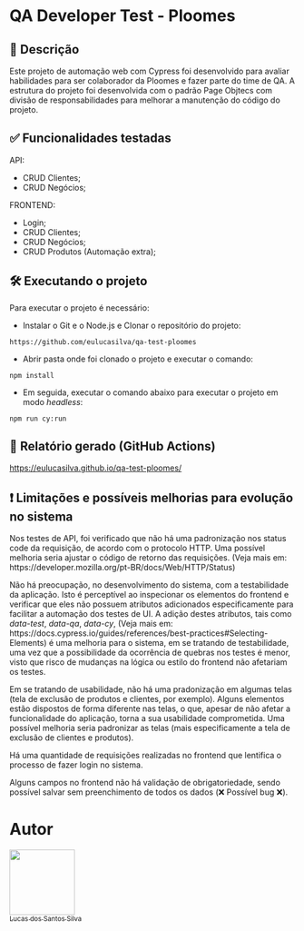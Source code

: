 # QA Developer Test - Ploomes


## 📄 Descrição

<p>Este projeto de automação web com Cypress foi desenvolvido para avaliar habilidades para ser colaborador da Ploomes e fazer parte do time de QA. A estrutura do projeto foi desenvolvida com o padrão Page Objtecs com divisão de responsabilidades para melhorar a manutenção do código do projeto.</p>


## ✅ Funcionalidades testadas
API: </br>
- CRUD Clientes;
- CRUD Negócios;

FRONTEND: </br>
- Login;
- CRUD Clientes;
- CRUD Negócios;
- CRUD Produtos (Automação extra);



##  🛠️ Executando o projeto

<p>Para executar o projeto é necessário:</p>

- Instalar o Git e o Node.js e Clonar o repositório do projeto:

```
https://github.com/eulucasilva/qa-test-ploomes
```
- Abrir pasta onde foi clonado o projeto e executar o comando:

```
npm install
```

- Em seguida, executar o comando abaixo para executar o projeto em modo <i>headless</i>:

```
npm run cy:run
```
## 📄 Relatório gerado (GitHub Actions)

https://eulucasilva.github.io/qa-test-ploomes/


## ❗ Limitações e possíveis melhorias para evolução no sistema

<p>Nos testes de API, foi verificado que não há uma padronização nos status code da requisição, de acordo com o protocolo HTTP. Uma possível melhoria seria ajustar o código de retorno das requisições. (Veja mais em: https://developer.mozilla.org/pt-BR/docs/Web/HTTP/Status)</p>

<p>Não há preocupação, no desenvolvimento do sistema, com a testabilidade da aplicação. Isto é perceptível ao inspecionar os elementos do frontend e verificar que eles não possuem atributos adicionados especificamente para facilitar a automação dos testes de UI. A adição destes atributos, tais como <i>data-test</i>, <i>data-qa</i>, <i>data-cy</i>, (Veja mais em: https://docs.cypress.io/guides/references/best-practices#Selecting-Elements) é uma melhoria para o sistema, em se tratando de testabilidade, uma vez que a possibilidade da ocorrência de quebras nos testes é menor, visto que risco de mudanças na lógica ou estilo do frontend não afetariam os testes.</p>

<p>Em se tratando de usabilidade, não há uma pradonização em algumas telas (tela de exclusão de produtos e clientes, por exemplo). Alguns elementos estão dispostos de forma diferente nas telas, o que, apesar de não afetar a funcionalidade do aplicação, torna a sua usabilidade comprometida. Uma possível melhoria seria padronizar as telas (mais especificamente a tela de exclusão de clientes e produtos).</p>

<p>Há uma quantidade de requisições realizadas no frontend que lentifica o processo de fazer login no sistema.</p>

<p>Alguns campos no frontend não há validação de obrigatoriedade, sendo possível salvar sem preenchimento de todos os dados (❌ Possível bug ❌).</p>



# Autor

[<img src="https://avatars.githubusercontent.com/u/17802288?v=4" width=115><br><sub>Lucas dos Santos Silva</sub>](https://github.com/eulucasilva)

